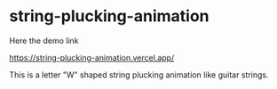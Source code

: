 # string-plucking-animation

Here the demo link

https://string-plucking-animation.vercel.app/

This is a letter "W" shaped string plucking animation like guitar strings.
